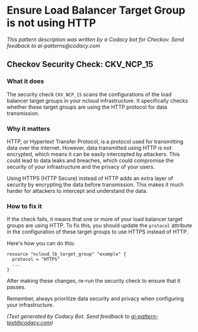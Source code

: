 # Ensure Load Balancer Target Group is not using HTTP

_This pattern description was written by a Codacy bot for Checkov. Send feedback to ai-patterns@codacy.com_

## Checkov Security Check: CKV_NCP_15

### What it does
The security check `CKV_NCP_15` scans the configurations of the load balancer target groups in your ncloud infrastructure. It specifically checks whether these target groups are using the HTTP protocol for data transmission.

### Why it matters
HTTP, or Hypertext Transfer Protocol, is a protocol used for transmitting data over the internet. However, data transmitted using HTTP is not encrypted, which means it can be easily intercepted by attackers. This could lead to data leaks and breaches, which could compromise the security of your infrastructure and the privacy of your users.

Using HTTPS (HTTP Secure) instead of HTTP adds an extra layer of security by encrypting the data before transmission. This makes it much harder for attackers to intercept and understand the data.

### How to fix it
If the check fails, it means that one or more of your load balancer target groups are using HTTP. To fix this, you should update the `protocol` attribute in the configuration of these target groups to use HTTPS instead of HTTP.

Here's how you can do this:

```hcl
resource "ncloud_lb_target_group" "example" {
  protocol = "HTTPS"
  ...
}
```

After making these changes, re-run the security check to ensure that it passes.

Remember, always prioritize data security and privacy when configuring your infrastructure.

_(Text generated by Codacy Bot. Send feedback to ai-pattern-text@codacy.com)_
